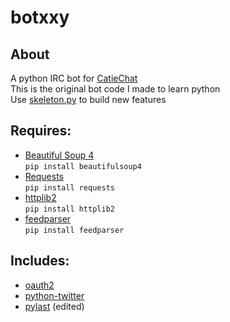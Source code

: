 # botxxy

## About

A python IRC bot for [CatieChat](http://www.catiechat.net/)  
This is the original bot code I made to learn python  
Use [skeleton.py](https://github.com/b0nk/botxxy/blob/master/src/skeleton.py) to build new features  
  
## Requires:

* [Beautiful Soup 4](http://www.crummy.com/software/BeautifulSoup/)  
`pip install beautifulsoup4`
* [Requests](http://requests.readthedocs.org/en/latest/)  
`pip install requests`
* [httplib2](https://github.com/jcgregorio/httplib2)  
`pip install httplib2`
* [feedparser](https://code.google.com/p/feedparser/)  
`pip install feedparser`

## Includes:

* [oauth2](https://github.com/simplegeo/python-oauth2)
* [python-twitter](https://code.google.com/p/python-twitter/)
* [pylast](http://code.google.com/p/pylast/) (edited)
